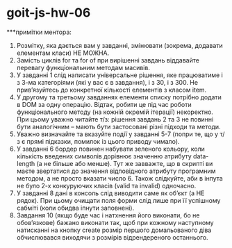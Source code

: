 # goit-js-hw-06

\*\*\*примітки ментора:

1. Розмітку, яка дається вам у завданні, змінювати (зокрема, додавати елементам класи) НЕ МОЖНА.
2. Замість циклів for та for of при вирішенні завдань віддавайте перевагу функціональним методам масивів.
3. У завданні 1 слід написати універсальне рішення, яке працюватиме і з 3-ма категоріями (які у вас є в завдання), і з 30, і з 300. Не прив’язуйтесь до конкретної кількості елементів з класом item.
4. У другому та третьому завданнях елементи списку потрібно додати в DOM за одну операцію. Відтак, робити це під час роботи функціонального методу (на кожній окремій ітерації) некоректно. При цьому уважно читайте т/з: рішення завдань 2 та 3 не повинні бути аналогічним – мають бути застосовані різні підходи та методи.
5. Уважно визначайте та вказуйте події у завданні 5-7 (попри те, що у т/з є прямі підказки, помилок із цього приводу чимало).
6. У завданні 6 бордер повинен набувати зеленого кольору, коли кількість введених символів дорівнює значенню атрибуту data-length (а не більше або менше). Тут же завважте, що в скрипті ви маєте звертатися до значення відповідного атрибуту програмним методом, а не просто вказати число 6. Також слідкуйте, аби в інпута не було 2-х конкуруючих класів (valid та invalid) одночасно.
7. У завданні 8 дані в консоль слід виводити саме як об’єкт (а НЕ рядок). При цьому очищати поля форми слід лише при її успішному сабміті (коли обидва іпнути заповнені).
8. Завдання 10 (якщо буде час і натхнення його виконати, бо не обов’язкове) бажано виконати так, щоб при кожному наступному натисканні на кнопку create розмір першого домальованого діва обчислювався виходячи з розмірів відрендереного останнього.
